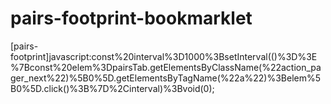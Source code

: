 # pairs-footprint-bookmarklet

[pairs-footprint]javascript:const%20interval%3D1000%3BsetInterval(()%3D%3E%7Bconst%20elem%3DpairsTab.getElementsByClassName(%22action_pager_next%22)%5B0%5D.getElementsByTagName(%22a%22)%3Belem%5B0%5D.click()%3B%7D%2Cinterval)%3Bvoid(0);
